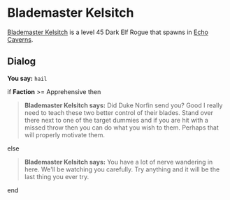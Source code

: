 # Blademaster Kelsitch



[Blademaster Kelsitch](/npc/153103) is a level 45 Dark Elf Rogue that spawns in [Echo Caverns](/zone/153).



## Dialog

**You say:** `hail`



if **Faction** >= Apprehensive then



>**Blademaster Kelsitch says:** Did Duke Norfin send you?  Good I really need to teach these two better control of their blades.  Stand over there next to one of the target dummies and if you are hit with a missed throw then you can do what you wish to them.  Perhaps that will properly motivate them.


else



>**Blademaster Kelsitch says:** You have a lot of nerve wandering in here.  We'll be watching you carefully.  Try anything and it will be the last thing you ever try.

end